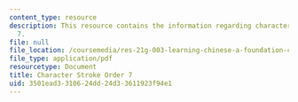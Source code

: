 ```yaml
---
content_type: resource
description: This resource contains the information regarding character stroke order
  7.
file: null
file_location: /coursemedia/res-21g-003-learning-chinese-a-foundation-course-in-mandarin-spring-2011/3501ead3310624dd24d33611923f94e1_MITRES_21G_003S11_stroke07.pdf
file_type: application/pdf
resourcetype: Document
title: Character Stroke Order 7
uid: 3501ead3-3106-24dd-24d3-3611923f94e1
---
```

